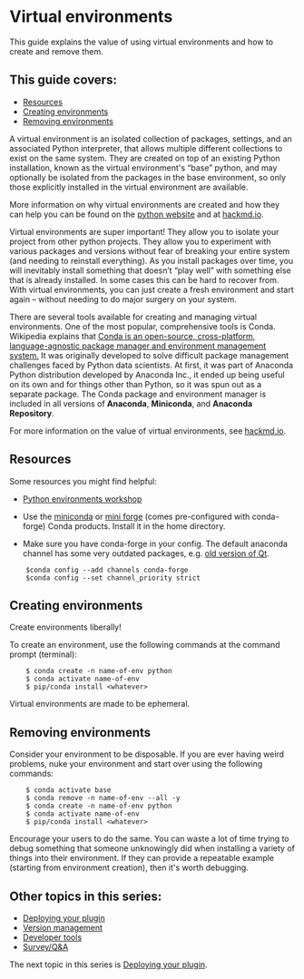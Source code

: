 # Virtual environments  

This guide explains the value of using virtual environments and how to create and remove them. 

## This guide covers: 
* [Resources](#resources)  
* [Creating environments](#creating-environments)  
* [Removing environments](#removing-environments)

A virtual environment is an isolated collection of packages, settings, and an associated Python interpreter, that allows multiple different collections to exist on the same system. They are created on top of an existing Python installation, known as the virtual environment's “base” python, and may optionally be isolated from the packages in the base environment, so only those explicitly installed in the virtual environment are available.

 More information on why virtual environments are created and how they can help you can be found on the [python website](https://docs.python.org/3/library/venv.html#creating-virtual-environments) and at [hackmd.io](https://hackmd.io/@talley/SJB_lObBi#What-is-a-virtual-environment). 

Virtual environments are super important! They allow you to isolate your project from other python projects. They allow you to experiment with various packages and versions without fear of breaking your entire system (and needing to reinstall everything). As you install packages over time, you will inevitably install something that doesn’t “play well” with something else that is already installed. In some cases this can be hard to recover from. With virtual environments, you can just create a fresh environment and start again – without needing to do major surgery on your system.

There are several tools available for creating and managing virtual environments.  One of the most popular, comprehensive tools is Conda. Wikipedia explains that [Conda is an open-source, cross-platform, language-agnostic package manager and environment management system.](https://en.wikipedia.org/wiki/Conda_(package_manager)) It was originally developed to solve difficult package management challenges faced by Python data scientists. At first, it was part of Anaconda Python distribution developed by Anaconda Inc., it ended up being useful on its own and for things other than Python, so it was spun out as a separate package. The Conda package and environment manager is included in all versions of **Anaconda**, **Miniconda**, and **Anaconda Repository**. 

For more information on the value of virtual environments, see [hackmd.io](https://hackmd.io/@talley/SJB_lObBi#What-is-a-virtual-environment). 

## Resources
Some resources you might find helpful: 
* [Python environments workshop](https://hackmd.io/@talley/SJB_lObBi#What-is-a-virtual-environment)   

* Use the [miniconda](https://docs.conda.io/en/latest/miniconda.html) or [mini forge](https://github.com/conda-forge/miniforge) (comes pre-configured with conda-forge) Conda products. Install it in the home directory.

* Make sure you have conda-forge in your config. The default anaconda channel has some very outdated packages, e.g. [old version of Qt](https://forum.image.sc/t/napari-issues-on-bigsur/52630/10).   
```console
    $conda config --add channels conda-forge  
    $conda config --set channel_priority strict  
```

## Creating environments  
  
Create environments liberally!  

To create an environment, use the following commands at the command prompt (terminal):

```console
    $ conda create -n name-of-env python
    $ conda activate name-of-env
    $ pip/conda install <whatever> 
```

Virtual environments are made to be ephemeral.  

## Removing environments
Consider your environment to be disposable.
If you are ever having weird problems, nuke your environment and start over using the following commands:  

```console
    $ conda activate base  
    $ conda remove -n name-of-env --all -y
    $ conda create -n name-of-env python
    $ conda activate name-of-env
    $ pip/conda install <whatever>
```  
  
Encourage your users to do the same. You can waste a lot of time trying to debug something that someone unknowingly did when installing a variety of things into their environment. If they can provide a repeatable example (starting from environment creation), then it's worth debugging.

## Other topics in this series:  

* [Deploying your plugin](./2-deploying-your-plugin.md)  
* [Version management](./3-version-management.md)     
* [Developer tools](./4-developer-tools.md)   
* [Survey/Q&A](./5-survey.md)   

The next topic in this series is [Deploying your plugin](./2-deploying-your-plugin.md). 
